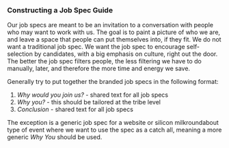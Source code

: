 ### Constructing a Job Spec Guide
Our job specs are meant to be an invitation to a conversation with people who may want to work with us. The goal is to paint a picture of who we are, and leave a space that people can put themselves into, if they fit. We do not want a traditional job spec. We want the job spec to encourage self-selection by candidates, with a big emphasis on culture, right out the door. The better the job spec filters people, the less filtering we have to do manually, later, and therefore the more time and energy we save.

Generally try to put together the branded job specs in the following format:

1. *Why would you join us?* - shared text for all job specs
2. *Why you?* - this should be tailored at the tribe level
3. *Conclusion* - shared text for all job specs

The exception is a generic job spec for a website or silicon milkroundabout type of event where we want to use the spec as a catch all, meaning a more generic *Why You* should be used.
